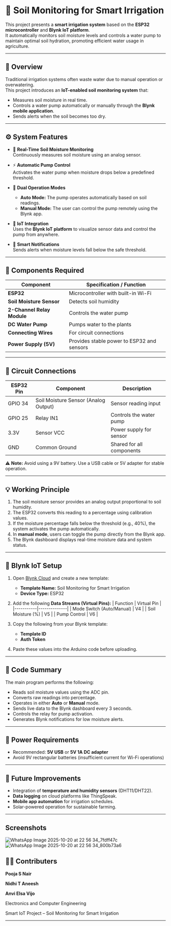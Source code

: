 # 🌿 Soil Monitoring for Smart Irrigation

This project presents a **smart irrigation system** based on the **ESP32 microcontroller** and **Blynk IoT platform**.  
It automatically monitors soil moisture levels and controls a water pump to maintain optimal soil hydration, promoting efficient water usage in agriculture.

---

## 📘 Overview

Traditional irrigation systems often waste water due to manual operation or overwatering.  
This project introduces an **IoT-enabled soil monitoring system** that:
- Measures soil moisture in real time.  
- Controls a water pump automatically or manually through the **Blynk mobile application**.  
- Sends alerts when the soil becomes too dry.

---

## ⚙️ System Features

- 🌱 **Real-Time Soil Moisture Monitoring**  
  Continuously measures soil moisture using an analog sensor.

- ⚡ **Automatic Pump Control**  
  Activates the water pump when moisture drops below a predefined threshold.

- 🧭 **Dual Operation Modes**  
  - **Auto Mode:** The pump operates automatically based on soil readings.  
  - **Manual Mode:** The user can control the pump remotely using the Blynk app.

- 📱 **IoT Integration**  
  Uses the **Blynk IoT platform** to visualize sensor data and control the pump from anywhere.

- 🔔 **Smart Notifications**  
  Sends alerts when moisture levels fall below the safe threshold.

---

## 🧰 Components Required

| Component | Specification / Function |
|------------|--------------------------|
| **ESP32** | Microcontroller with built-in Wi-Fi |
| **Soil Moisture Sensor** | Detects soil humidity |
| **2-Channel Relay Module** | Controls the water pump |
| **DC Water Pump** | Pumps water to the plants |
| **Connecting Wires** | For circuit connections |
| **Power Supply (5V)** | Provides stable power to ESP32 and sensors |

---

## 🔌 Circuit Connections

| ESP32 Pin | Component | Description |
|------------|------------|-------------|
| GPIO 34 | Soil Moisture Sensor (Analog Output) | Sensor reading input |
| GPIO 25 | Relay IN1 | Controls the water pump |
| 3.3V | Sensor VCC | Power supply for sensor |
| GND | Common Ground | Shared for all components |

⚠️ **Note:** Avoid using a 9V battery. Use a USB cable or 5V adapter for stable operation.

---

## 💡 Working Principle

1. The soil moisture sensor provides an analog output proportional to soil humidity.  
2. The ESP32 converts this reading to a percentage using calibration values.  
3. If the moisture percentage falls below the threshold (e.g., 40%), the system activates the pump automatically.  
4. In **manual mode**, users can toggle the pump directly from the Blynk app.  
5. The Blynk dashboard displays real-time moisture data and system status.

---

## 📱 Blynk IoT Setup

1. Open [Blynk Cloud](https://blynk.cloud/) and create a new template:  
   - **Template Name:** Soil Monitoring for Smart Irrigation  
   - **Device Type:** ESP32  

2. Add the following **Data Streams (Virtual Pins):**
   | Function | Virtual Pin |
   |-----------|--------------|
   | Mode Switch (Auto/Manual) | V4 |
   | Soil Moisture (%) | V5 |
   | Pump Control | V6 |

3. Copy the following from your Blynk template:
   - **Template ID**
   - **Auth Token**

4. Paste these values into the Arduino code before uploading.

---

## 🧾 Code Summary

The main program performs the following:
- Reads soil moisture values using the ADC pin.
- Converts raw readings into percentage.
- Operates in either **Auto** or **Manual** mode.
- Sends live data to the Blynk dashboard every 3 seconds.
- Controls the relay for pump activation.
- Generates Blynk notifications for low moisture alerts.

---

## 🔋 Power Requirements

- Recommended: **5V USB** or **5V 1A DC adapter**  
- Avoid 9V rectangular batteries (insufficient current for Wi-Fi operations)

---

## 🧠 Future Improvements

- Integration of **temperature and humidity sensors** (DHT11/DHT22).  
- **Data logging** on cloud platforms like ThingSpeak.  
- **Mobile app automation** for irrigation schedules.  
- Solar-powered operation for sustainable farming.

---

## Screenshots

![WhatsApp Image 2025-10-20 at 22 56 34_7fdff47c](https://github.com/user-attachments/assets/efa48d8c-2b3a-42c9-8878-69d80a9e6b8b)
![WhatsApp Image 2025-10-20 at 22 56 34_800b73a6](https://github.com/user-attachments/assets/4fe1f00b-361a-4f60-aef5-9e41cfe9d08c)


## 👩‍💻 Contributers

**Pooja S Nair**

**Nidhi T Aneesh**

**Anvi Elsa Vijo**


Electronics and Computer Engineering


Smart IoT Project – Soil Monitoring for Smart Irrigation  

---

